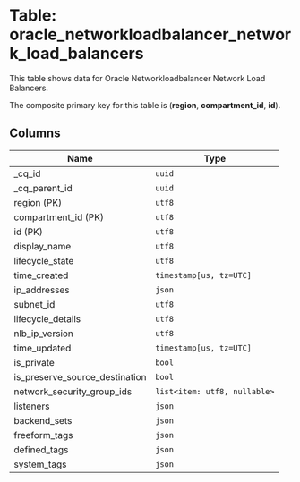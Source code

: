 # Table: oracle_networkloadbalancer_network_load_balancers

This table shows data for Oracle Networkloadbalancer Network Load Balancers.

The composite primary key for this table is (**region**, **compartment_id**, **id**).

## Columns

| Name          | Type          |
| ------------- | ------------- |
|_cq_id|`uuid`|
|_cq_parent_id|`uuid`|
|region (PK)|`utf8`|
|compartment_id (PK)|`utf8`|
|id (PK)|`utf8`|
|display_name|`utf8`|
|lifecycle_state|`utf8`|
|time_created|`timestamp[us, tz=UTC]`|
|ip_addresses|`json`|
|subnet_id|`utf8`|
|lifecycle_details|`utf8`|
|nlb_ip_version|`utf8`|
|time_updated|`timestamp[us, tz=UTC]`|
|is_private|`bool`|
|is_preserve_source_destination|`bool`|
|network_security_group_ids|`list<item: utf8, nullable>`|
|listeners|`json`|
|backend_sets|`json`|
|freeform_tags|`json`|
|defined_tags|`json`|
|system_tags|`json`|